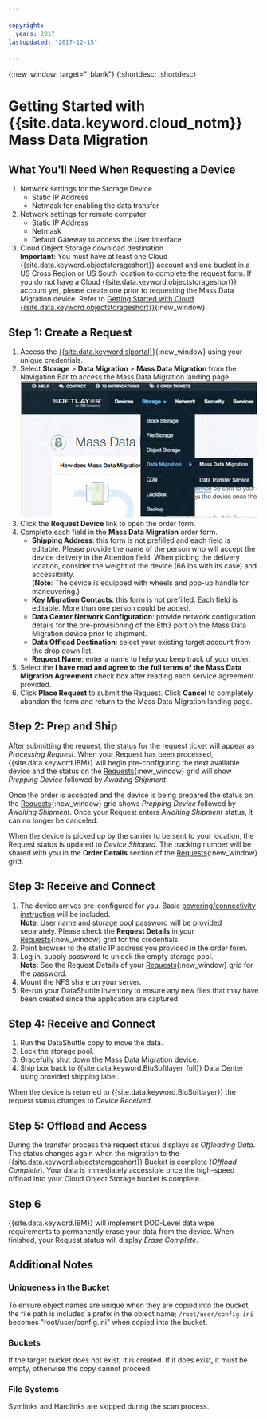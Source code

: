 ```yaml
---

copyright:
  years: 2017
lastupdated: "2017-12-15"

---
```

{:new_window: target="_blank"}
{:shortdesc: .shortdesc}

# Getting Started with {{site.data.keyword.cloud_notm}} Mass Data Migration

## What You'll Need When Requesting a Device

1. Network settings for the Storage Device
   - Static IP Address
   - Netmask for enabling the data transfer
2. Network settings for remote computer
   - Static IP Address
   - Netmask 
   - Default Gateway to access the User Interface
3. Cloud Object Storage download destination <br/>
   **Important**: You must have at least one Cloud {{site.data.keyword.objectstorageshort}} account and one bucket in a US Cross Region or US South location to complete the request form. If you do not have a Cloud {{site.data.keyword.objectstorageshort}} account yet, please create one prior to requesting the Mass Data Migration device. Refer to [Getting Started with Cloud {{site.data.keyword.objectstorageshort}}](https://ibm-public-cos.github.io/crs-docs/){:new_window}.

## Step 1: Create a Request

1. Access the [{{site.data.keyword.slportal}}](https://control.softlayer.com/){:new_window} using your unique credentials.
2. Select **Storage** > **Data Migration** > **Mass Data Migration** from the Navigation Bar to access the Mass Data Migration landing page. <br/>
![Data Transfer Service option in Customer Portal Menu](/images/DTSinControlMenu.PNG) <br/>
3. Click the **Request Device** link to open the order form.
4. Complete each field in the **Mass Data Migration** order form.
   - **Shipping Address**: this form is not prefilled and each field is editable. Please provide the name of the person who will accept the device delivery in the Attention field. When picking the delivery location, consider the weight of the device (66 lbs with its case) and accessibility. <br/> (**Note**: The device is equipped with wheels and pop-up handle for maneuvering.)
   - **Key Migration Contacts**: this form is not prefilled. Each field is editable. More than one person could be added. 
   - **Data Center Network Configuration**: provide network configuration details for the pre-provisioning of the Eth3 port on the Mass Data Migration device prior to shipment.
   - **Data Offload Destination**: select your existing target account from the drop down list.
   - **Request Name**: enter a name to help you keep track of your order.
5. Select the **I have read and agree to the full terms of the Mass Data Migration Agreement** check box after reading each service agreement provided.
6. Click **Place Request** to submit the Request. Click **Cancel** to completely abandon the form and return to the Mass Data Migration landing page.


## Step 2: Prep and Ship

After submitting the request, the status for the request ticket will appear as *Processing Request*.  When your Request has been processed, {{site.data.keyword.IBM}} will begin pre-configuring the next available device and the status on the [Requests](https://control.softlayer.com/storage/mdms){:new_window} grid will show *Prepping Device* followed by *Awaiting Shipment*.

Once the order is accepted and the device is being prepared the status on the [Requests](https://control.softlayer.com/storage/mdms){:new_window} grid shows *Prepping Device* followed by *Awaiting Shipment*. Once your Request enters *Awaiting Shipment* status, it can no longer be canceled. 

When the device is picked up by the carrier to be sent to your location, the Request status is updated to *Device Shipped*. The tracking number will be shared with you in the **Order Details** section of the [Requests](https://control.softlayer.com/storage/mdms){:new_window} grid.


## Step 3: Receive and Connect

1. The device arrives pre-configured for you. Basic [powering/connectivity instruction](user-instructions.html) will be included. <br/>
  **Note**: User name and storage pool password will be provided separately. Please check the **Request Details** in your [Requests](https://control.softlayer.com/storage/mdms){:new_window} grid for the credentials.
2. Point browser to the static IP address you provided in the order form.
3. Log in, supply password to unlock the empty storage pool. <br/>
   **Note**: See the Request Details of your [Requests](https://control.softlayer.com/storage/mdms){:new_window} grid for the password.
4. Mount the NFS share on your server.
5. Re-run your DataShuttle inventory to ensure any new files that may have been created since the application are captured.

## Step 4: Receive and Connect
1. Run the DataShuttle copy to move the data.
2. Lock the storage pool.
3. Gracefully shut down the Mass Data Migration device.
4. Ship box back to {{site.data.keyword.BluSoftlayer_full}} Data Center using provided shipping label.

When the device is returned to {{site.data.keyword.BluSoftlayer}} the request status changes to *Device Received*. 

## Step 5: Offload and Access

During the transfer process the request status displays as *Offloading Data*. The status changes again when the migration to the {{site.data.keyword.objectstorageshort}} Bucket is complete (*Offload Complete*). Your data is immediately accessible once the high-speed offload into your Cloud Object Storage bucket is complete.

## Step 6 

{{site.data.keyword.IBM}} will implement DOD-Level data wipe requirements to permanently erase your data from the device. When finished, your Request status will display *Erase Complete*.

## Additional Notes

### Uniqueness in the Bucket

To ensure object names are unique when they are copied into the bucket, the file path is included a prefix in the object name;  `/root/user/config.ini` becomes "root/user/config.ini" when copied into the bucket.

### Buckets

If the target bucket does not exist, it is created.   If it does exist, it must be empty, otherwise the copy cannot proceed.  

### File Systems

Symlinks and Hardlinks are skipped during the scan process.
